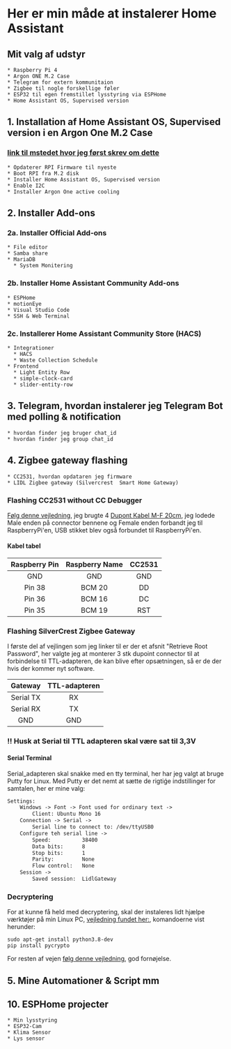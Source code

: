 # Her er min måde at instalerer Home Assistant

## Mit valg af udstyr

    * Raspberry Pi 4 
    * Argon ONE M.2 Case
    * Telegram for extern kommunitaion
    * Zigbee til nogle forskellige føler
    * ESP32 til egen fremstillet lysstyring via ESPHome
    * Home Assistant OS, Supervised version

## 1. Installation af Home Assistant OS, Supervised version i en Argon One M.2 Case

### [link til mstedet hvor jeg først skrev om dette](https://github.com/mstedet/ESP32-2020#argon-one-m2---home-assistant-os-6x--supervised-version)

    * Opdaterer RPI Firmware til nyeste
    * Boot RPI fra M.2 disk
    * Installer Home Assistant OS, Supervised version
    * Enable I2C 
    * Installer Argon One active cooling

## 2. Installer Add-ons

### 2a. Installer Official Add-ons

    * File editor
    * Samba share
    * MariaDB
      * System Monitering

### 2b. Installer Home Assistant Community Add-ons

    * ESPHome
    * motionEye
    * Visual Studio Code
    * SSH & Web Terminal

### 2c. Installerer Home Assistant Community Store (HACS)

    * Integrationer
      * HACS
      * Waste Collection Schedule
    * Frontend
      * Light Entity Row
      * simple-clock-card
      * slider-entity-row

## 3. Telegram, hvordan instalerer jeg Telegram Bot med polling & notification

    * hvordan finder jeg bruger chat_id
    * hvordan finder jeg group chat_id

## 4. Zigbee gateway flashing

    * CC2531, hvordan opdataren jeg firmware 
    * LIDL Zigbee gateway (Silvercrest  Smart Home Gateway)

### Flashing CC2531 without CC Debugger

[Følg denne vejledning](https://notenoughtech.com/home-automation/flashing-cc2531-without-cc-debugger/), jeg brugte 4 [Dupont Kabel M-F 20cm](https://ardustore.dk/produkt/dupont-breadboard-kabel), jeg lodede Male enden på connector bennene og Female enden forbandt jeg til RaspberryPi'en, USB stikket blev også forbundet til RaspberryPi'en.

#### Kabel tabel

| Raspberry Pin | Raspberry Name  | CC2531 |
|:---:          |:---:            |:---:   |
| GND           | GND             | GND    |
| Pin 38        | BCM 20          | DD     |
| Pin 36        | BCM 16          | DC     |
| Pin 35        | BCM 19          | RST    |

### Flashing SilverCrest Zigbee Gateway

I første del af vejlingen som jeg linker til er der et afsnit "Retrieve Root Password", her valgte jeg at monterer 3 stk dupoint connector til at forbindelse til TTL-adapteren, de kan blive efter opsætningen, så er de der hvis der kommer nyt software.

| Gateway    | TTL-adapteren |
|:---:       |:---:          |
| Serial TX  | RX            |
| Serial RX  | TX            |
| GND        | GND           |

### !! Husk at Serial til TTL adapteren skal være sat til 3,3V

#### Serial Terminal

Serial_adapteren skal snakke med en tty terminal, her har jeg valgt at bruge Putty for Linux. Med Putty er det nemt at sætte de rigtiǵe indstillinger for samtalen, her er mine valg:

```txt
Settings: 
    Windows -> Font -> Font used for ordinary text ->
        Client: Ubuntu Mono 16
    Connection -> Serial ->
        Serial line to connect to: /dev/ttyUSB0
    Configure teh serial line ->
        Speed:          38400
        Data bits:      8
        Stop bits:      1
        Parity:         None
        Flow control:   None
    Session ->
        Saved session:  LidlGateway     
```

### Decryptering

For at kunne få held med decryptering, skal der instaleres lidt hjælpe værktøjer på min Linux PC, [vejledning fundet her:](https://stackoverflow.com/questions/11596839/installing-pycrypto-on-ubuntu-fatal-error-on-build),
 komandoerne vist herunder:

```code
sudo apt-get install python3.8-dev
pip install pycrypto
```

For resten af vejen [følg denne vejledning](https://zigbee.blakadder.com/Lidl_TYGWZ-01.html), god fornøjelse.

## 5. Mine Automationer & Script mm

## 10. ESPHome projecter

    * Min lysstyring
    * ESP32-Cam 
    * Klima Sensor
    * Lys sensor

